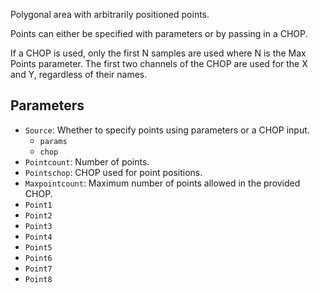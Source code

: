 Polygonal area with arbitrarily positioned points.

Points can either be specified with parameters or by passing in a CHOP.

If a CHOP is used, only the first N samples are used where N is the Max Points parameter. The first two channels of the CHOP are used for the X and Y, regardless of their names.

## Parameters

* `Source`: Whether to specify points using parameters or a CHOP input.
  * `params`
  * `chop`
* `Pointcount`: Number of points.
* `Pointschop`: CHOP used for point positions.
* `Maxpointcount`: Maximum number of points allowed in the provided CHOP.
* `Point1`
* `Point2`
* `Point3`
* `Point4`
* `Point5`
* `Point6`
* `Point7`
* `Point8`
